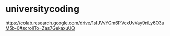 # universitycoding
https://colab.research.google.com/drive/1sIJVvYGm6PVcxUvVay9riLy6O3uM5b-0#scrollTo=Zas7GekaxuUQ
